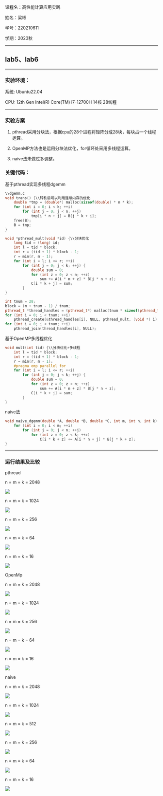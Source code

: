 课程名：高性能计算应用实践

姓名：梁彬

学号：220210611

学期：2023秋

----

## lab5、lab6

----

### 实验环境：

系统: Ubuntu22.04

CPU: 12th Gen Intel(R) Core(TM) i7-12700H 14核 28线程

--- 

### 实验方案

1. pthread采用分块法，根据cpu的28个进程将矩阵分成28块，每块占一个线程运算。

2. OpenMP方法也是运用分块法优化，for循环处采用多线程运算。

3. naive法未做过多调整。

### 关键代码：

基于pthread实现多线程dgemm

```cpp
\\dgemm.c
void trans() {\\转秩后可以利用连续内存的优化
    double *tmp = (double*) malloc(sizeof(double) * n * k);
    for (int i = 0; i < k; ++i)
        for (int j = 0; j < n; ++j)
            tmp[i * n + j] = B[j * k + i];
    free(B); 
    B = tmp;
}

void *pthread_mult(void *id) {\\分块优化
    long tid = (long) id;
    int l = tid * block;
    int r = (tid + 1) * block - 1;
    r = min(r, m - 1);
    for (int i = l; i <= r; ++i)
        for (int j = 0; j < k; ++j) {
            double sum = 0;
            for (int z = 0; z < n; ++z)
                sum += A[i * n + z] * B[j * n + z];
            C[i * k + j] = sum;
        }
}

int tnum = 28;
block = (m + tnum - 1) / tnum;
pthread_t *thread_handles = (pthread_t*) malloc(tnum * sizeof(pthread_t));
for (int i = 0; i < tnum; ++i)
    pthread_create(&thread_handles[i], NULL, pthread_mult, (void *) i);
for (int i = 0; i < tnum; ++i)
    pthread_join(thread_handles[i], NULL);
```

基于OpenMP多线程优化

```cpp
void mult(int tid) {\\分块优化+多线程
    int l = tid * block;
    int r = (tid + 1) * block - 1;
    r = min(r, m - 1);
    #pragma omp parallel for
    for (int i = l; i <= r; ++i)
        for (int j = 0; j < k; ++j) {
            double sum = 0;
            for (int z = 0; z < n; ++z)
                sum += A[i * n + z] * B[j * n + z];
            C[i * k + j] = sum;
        }
}
```

naive法

```cpp
void naive_dgemm(double *A, double *B, double *C, int m, int n, int k) {
    for (int i = 0; i < m; ++i)
        for (int j = 0; j < n; ++j)
            for (int z = 0; z < k; ++z)
                C[i * k + z] += A[i * n + j] * B[j * k + z];
}
```

---

### 运行结果及比较

pthread

n = m = k = 2048

![](https://github.com/lb2003/hpc/tree/main/photo/p2048.png)

n = m = k = 1024

![](https://github.com/lb2003/hpc/tree/main/photo/p1024.png)

n = m = k = 256

![](https://github.com/lb2003/hpc/tree/main/photo/p256.png)

n = m = k = 64

![](https://github.com/lb2003/hpc/tree/main/photo/p64.png)

n = m = k = 16

![](https://github.com/lb2003/hpc/tree/main/photo/p16.png)

OpenMp

n = m = k = 2048

![](https://github.com/lb2003/hpc/tree/main/photo/o2048.png)

n = m = k = 1024

![](https://github.com/lb2003/hpc/tree/main/photo/o1024.png)

n = m = k = 256

![](https://github.com/lb2003/hpc/tree/main/photo/o256.png)

n = m = k = 64

![](https://github.com/lb2003/hpc/tree/main/photo/o64.png)

n = m = k = 16

![](https://github.com/lb2003/hpc/tree/main/photo/o16.png)

naive

n = m = k = 2048

![](https://github.com/lb2003/hpc/tree/main/photo/n2048.png)

n = m = k = 1024

![](https://github.com/lb2003/hpc/tree/main/photo/n1024.png)

n = m = k = 512

![](https://github.com/lb2003/hpc/tree/main/photo/n512.png)

n = m = k = 256

![](https://github.com/lb2003/hpc/tree/main/photo/n256.png)

n = m = k = 64

![](https://github.com/lb2003/hpc/tree/main/photo/n64.png)

n = m = k = 16

![](https://github.com/lb2003/hpc/tree/main/photo/n16.png)

